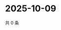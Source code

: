 # 2025-10-09

共 0 条

<!-- BEGIN ZHIHUQUESTIONS -->
<!-- 最后更新时间 Thu Oct 09 2025 11:27:29 GMT+0800 (China Standard Time) -->

<!-- END ZHIHUQUESTIONS -->
